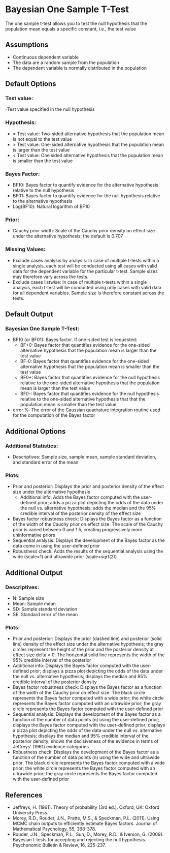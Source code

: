 
Bayesian One Sample T-Test
==========================

The one sample t-test allows you to test the null hypothesis that the population mean equals a specific constant, i.e., the test value

Assumptions
-----------
- Continuous dependent variable
- The data are a random sample from the population
- The dependent variable is normally distributed in the population

Default Options
-------
### Test value: 
-Test value specified in the null hypothesis

### Hypothesis:
- &ne; Test value: Two-sided alternative hypothesis that the population mean is not equal to the test value
- &gt; Test value: One-sided alternative hypothesis that the population mean is larger than the test value 
- &lt; Test value: One sided alternative hypothesis that the population mean is smaller than the test value 

### Bayes Factor:
- BF10: Bayes factor to quantify evidence for the alternative hypothesis relative to the null hypothesis
- BF01: Bayes factor to quantify evidence for the null hypothesis relative to the alternative hypothesis
- Log(BF10): Natural logarithm of BF10

### Prior:
- Cauchy prior width: Scale of the Cauchy prior density on effect size under the alternative hypothesis; the default is 0.707

### Missing Values:
 - Exclude cases analysis by analysis: In case of multiple t-tests within a single analysis, each test will be conducted using all cases with valid data for the dependent variable for the particular t-test. 
 Sample sizes may therefore vary across the tests.
 - Exclude cases listwise: In case of multiple t-tests within a single analysis, each t-test will be conducted using only cases with valid data for all dependent variables. Sample size is therefore constant across the tests. 

 
Default Output
-------
### Bayesian One Sample T-Test:
- BF10 (or BF01): Bayes factor. If one-sided test is requested: 
  - BF+0: Bayes factor that quantifies evidence for the one-sided alternative hypothesis that the population mean is larger than the test value
  - BF-0: Bayes factor that quantifies evidence for the one-sided alternative hypothesis that the population mean is smaller than the test value
  - BF0+: Bayes factor that quantifies evidence for the null hypothesis relative to the one-sided alternative hypothesis that the population mean is larger
   than the test value
  - BF0-: Bayes factor that quantifies evidence for the null hypothesis relative to the one-sided alternative hypothesis that that the population mean is 
  smaller than the test value
- error %: The error of the Gaussian quadrature integration routine used for the computation of the Bayes factor

Additional Options
-------
### Additional Statistics:
- Descriptives: Sample size, sample mean, sample standard deviation, and standard error of the mean

### Plots:
- Prior and posterior: Displays the prior and posterior density of the effect size under the alternative hypothesis
  - Additional info: Adds the Bayes factor computed with the user-defined prior; adds a pizza plot depicting the odds of the data under the null vs. alternative hypothesis; adds the median and the 95% credible interval of the posterior density of the effect size
- Bayes factor robustness check: Displays the Bayes factor as a function of the width of the Cauchy prior on effect size. The scale of the Cauchy prior is varied between 0 and 1.5, creating progressively more uninformative priors
- Sequential analysis: Displays the development of the Bayes factor as the data come in using the user-defined prior 
 - Robustness check: Adds the results of the sequential analysis using the wide (scale=1) and ultrawide prior (scale=sqrt(2))
 
Additional Output
-------

### Descriptives:
- N: Sample size
- Mean: Sample mean 
- SD: Sample standard deviation
- SE: Standard error of the mean

### Plots:
- Prior and posterior: Displays the prior (dashed line) and posterior (solid line) density of the effect size under the alternative hypothesis; the gray circles represent the height of the prior and the posterior density at effect size delta = 0. The horizontal solid line represents the width of the 95% credible interval of the posterior
 - Additional info: Displays the Bayes factor computed with the user-defined prior; displays a pizza plot depicting the odds of the data under the null vs. alternative hypothesis; displays the median and 95% credible interval of the posterior density
- Bayes factor robustness check: Displays the Bayes factor as a function of the width of the Cauchy prior on effect size. The black circle represents the Bayes factor computed with a wide prior; the white circle represents the Bayes factor computed with an ultrawide prior; the gray circle represents the Bayes factor computed with the user-defined prior
- Sequential analysis: Displays the development of the Bayes factor as a function of the number of data points (n) using the user-defined prior; displays the Bayes factor computed with the user-defined prior; displays a pizza plot depicting the odds of the data under the null vs. alternative hypothesis; displays the median and 95% credible interval of the posterior density; shows the decisiveness of the evidence in terms of Jeffreys' (1961) evidence categories 
 - Robustness check: Displays the development of the Bayes factor as a function of the number of data points (n) using the wide and ultrawide prior. The black circle represents the Bayes factor computed with a wide prior; the white circle represents the Bayes factor computed with an ultrawide prior; the gray circle represents the Bayes factor computed with the user-defined prior

References
-------
- Jeffreys, H. (1961). Theory of probability (3rd ed.). Oxford, UK: Oxford University Press.
- Morey, R.D., Rouder, J.N., Pratte, M.S., & Speckman, P.L. (2011). Using MCMC chain outputs to efficiently estimate Bayes factors. Journal of Mathematical Psychology, 55, 368-378.
- Rouder, J.N., Speckman, P.L., Sun, D., Morey, R.D., & Iverson, G. (2009). Bayesian t-tests for accepting and rejecting the null hypothesis. Psychonomic Bulletin & Review, 16, 225-237.
